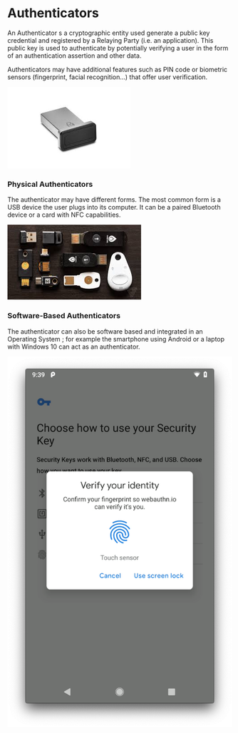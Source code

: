 # Authenticators

An Authenticator s a cryptographic entity used generate a public key credential and registered by a Relaying Party \(i.e. an application\). This public key is used to authenticate by potentially verifying a user in the form of an authentication assertion and other data.

Authenticators may have additional features such as PIN code or biometric sensors \(fingerprint, facial recognition…\) that offer user verification.

![USB device with fingerprint reader](../.gitbook/assets/images.jpeg)

### Physical Authenticators

The authenticator may have different forms. The most common form is a USB device the user plugs into its computer. It can be a paired Bluetooth device or a card with NFC capabilities.

![Webauthn compatible devices](../.gitbook/assets/fido2.jpeg)

### Software-Based Authenticators

The authenticator can also be software based and integrated in an Operating System ; for example the smartphone using Android or a laptop with Windows 10 can act as an authenticator.

![Android screenshot](../.gitbook/assets/webauthn-android-fennec.png)

